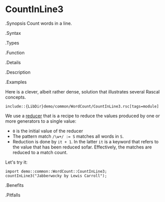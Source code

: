 # CountInLine3

.Synopsis
Count words in a line.

.Syntax

.Types

.Function

.Details

.Description

.Examples

Here is a clever, albeit rather dense, solution that illustrates several Rascal concepts.
```rascal
include::{LibDir}demo/common/WordCount/CountInLine3.rsc[tags=module]
```

                
We use a [reducer]((Rascal:Expressions-Reducer)) that is a recipe to reduce the values produced by one or more generators
  to a single value:
  
* `0` is the initial value of the reducer
*  The pattern match `/\w+/ := S` matches all words in `S`.
*  Reduction is done by `it + 1`. In the latter `it` is a keyword that refers to the
   value that has been reduced sofar. Effectively, the matches are reduced to a match count.


Let's try it:
```rascal-shell
import demo::common::WordCount::CountInLine3;
countInLine3("Jabberwocky by Lewis Carroll");
```

.Benefits

.Pitfalls

